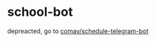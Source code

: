 # school-bot
depreacted, go to [comav/schedule-telegram-bot](https://github.com/comav/schedule-telegram-bot)
